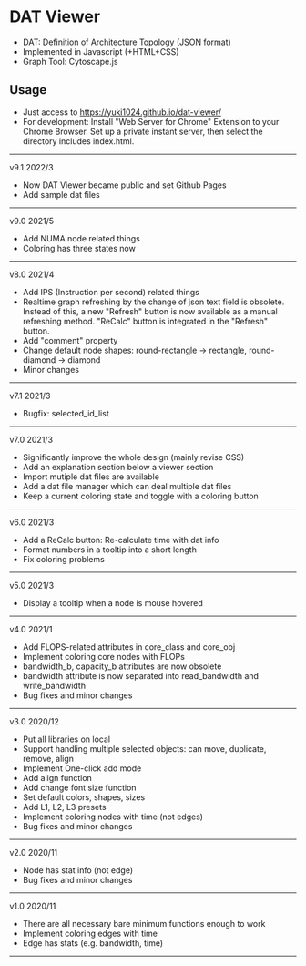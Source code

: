 # DAT Viewer
- DAT: Definition of Architecture Topology (JSON format)
- Implemented in Javascript (+HTML+CSS)
- Graph Tool: Cytoscape.js

## Usage
- Just access to https://yuki1024.github.io/dat-viewer/
- For development: Install "Web Server for Chrome" Extension to your Chrome Browser. Set up a private instant server, then select the directory includes index.html.

----------------
v9.1 2022/3

- Now DAT Viewer became public and set Github Pages
- Add sample dat files

----------------
v9.0 2021/5

- Add NUMA node related things
- Coloring has three states now

----------------
v8.0 2021/4

- Add IPS (Instruction per second) related things
- Realtime graph refreshing by the change of json text field is obsolete. Instead of this, a new "Refresh" button is now available as a manual refreshing method. "ReCalc" button is integrated in the "Refresh" button.
- Add "comment" property
- Change default node shapes: round-rectangle -> rectangle, round-diamond -> diamond
- Minor changes

----------------
v7.1 2021/3

- Bugfix: selected_id_list

----------------
v7.0 2021/3

- Significantly improve the whole design (mainly revise CSS)
- Add an explanation section below a viewer section
- Import mutiple dat files are available
- Add a dat file manager which can deal multiple dat files
- Keep a current coloring state and toggle with a coloring button

----------------
v6.0 2021/3

- Add a ReCalc button: Re-calculate time with dat info
- Format numbers in a tooltip into a short length
- Fix coloring problems

----------------
v5.0 2021/3

- Display a tooltip when a node is mouse hovered

----------------
v4.0 2021/1

- Add FLOPS-related attributes in core_class and core_obj
- Implement coloring core nodes with FLOPs
- bandwidth_b, capacity_b attributes are now obsolete
- bandwidth attribute is now separated into read_bandwidth and write_bandwidth
- Bug fixes and minor changes

----------------
v3.0 2020/12

- Put all libraries on local
- Support handling multiple selected objects: can move, duplicate, remove, align
- Implement One-click add mode
- Add align function
- Add change font size function
- Set default colors, shapes, sizes
- Add L1, L2, L3 presets
- Implement coloring nodes with time (not edges)
- Bug fixes and minor changes

----------------
v2.0 2020/11

- Node has stat info (not edge)
- Bug fixes and minor changes

----------------
v1.0 2020/11

- There are all necessary bare minimum functions enough to work
- Implement coloring edges with time
- Edge has stats (e.g. bandwidth, time)

----------------




